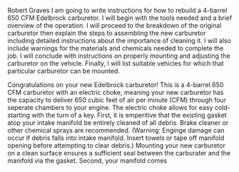 Robert Graves
I am going to write instructions for how to rebuild a 4-barrel 650 CFM Edelbrock carburetor. I will begin with the tools needed and a brief overview of the operation. I will proceed to the breakdown of the original carburetor then explain the steps to assembling the new carburetor including detailed instructions about the importance of cleaning it. I will also include warnings for the materials and chemicals needed to complete the job. I will conclude with instructions on properly mounting and adjusting the carburetor on the vehicle. Finally, I will list suitable vehicles for which that particular carburetor can be mounted.  
 
Congratulations on your new Edelbrock carburetor! This is a 4-barrel 650 CFM carburetor with an electric choke, meaning your new carburetor has the capacity to deliver 650 cubic feet of air per minute (CFM) through four seperate chambers to your engine. The electric choke allows for easy cold-starting with the turn of a key.
 First, it is emperitive that the existing gasket atop your intake manifold be entirely cleaned of all debris. Brake cleaner or other chemical sprays are recommended. (Warning: Enginge damage can occur if debris falls into intake manifold. Insert towels or tape off manifold opening before attempting to clear debris.) Mounting your new carburetor on a clean surface ensures a sufficient seal between the carburater and the manifold via the gasket.
 Second, your manifold comes 
